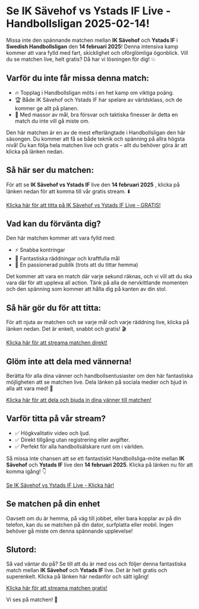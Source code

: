 # Se IK Sävehof vs Ystads IF Live - Handbollsligan 2025-02-14!

Missa inte den spännande matchen mellan **IK Sävehof** och **Ystads IF** i **Swedish Handbollsligan** den **14 februari 2025**! Denna intensiva kamp kommer att vara fylld med fart, skicklighet och oförglömliga ögonblick. Vill du se matchen live, helt gratis? Då har vi lösningen för dig! 💥

## Varför du inte får missa denna match:

- 🔥 Topplag i Handbollsligan möts i en het kamp om viktiga poäng.
- 🏆 Både IK Sävehof och Ystads IF har spelare av världsklass, och de kommer ge allt på planen.
- 🎯 Med massor av mål, bra försvar och taktiska finesser är detta en match du inte vill gå miste om.

Den här matchen är en av de mest efterlängtade i Handbollsligan den här säsongen. Du kommer att få se både teknik och spänning på allra högsta nivå! Du kan följa hela matchen live och gratis – allt du behöver göra är att klicka på länken nedan.

## Så här ser du matchen:

För att se **IK Sävehof vs Ystads IF** live den **14 februari 2025** , klicka på länken nedan för att komma till vår gratis stream. ⬇️

[Klicka här för att titta på IK Sävehof vs Ystads IF Live - GRATIS!](https://tinyurl.com/livestreamfreeo?st=IK+S%C3%A4vehof+vs+Ystads+IF&si=ghc)

## Vad kan du förvänta dig?

Den här matchen kommer att vara fylld med:

- ⚡ Snabba kontringar
- 🏅 Fantastiska räddningar och kraftfulla mål
- 🎉 En passionerad publik (trots att du tittar hemma)

Det kommer att vara en match där varje sekund räknas, och vi vill att du ska vara där för att uppleva all action. Tänk på alla de nervkittlande momenten och den spänning som kommer att hålla dig på kanten av din stol.

## Så här gör du för att titta:

För att njuta av matchen och se varje mål och varje räddning live, klicka på länken nedan. Det är enkelt, snabbt och gratis! 🎬

[Klicka här för att streama matchen direkt!](https://tinyurl.com/livestreamfreeo?st=IK+S%C3%A4vehof+vs+Ystads+IF&si=ghc)

## Glöm inte att dela med vännerna!

Berätta för alla dina vänner och handbollsentusiaster om den här fantastiska möjligheten att se matchen live. Dela länken på sociala medier och bjud in alla att vara med! 👫

[Klicka här för att dela och bjuda in dina vänner till matchen!](https://tinyurl.com/livestreamfreeo?st=IK+S%C3%A4vehof+vs+Ystads+IF&si=ghc)

## Varför titta på vår stream?

- ✅ Högkvalitativ video och ljud.
- ✅ Direkt tillgång utan registrering eller avgifter.
- ✅ Perfekt för alla handbollsälskare runt om i världen.

Så missa inte chansen att se ett fantastiskt Handbollsliga-möte mellan **IK Sävehof** och **Ystads IF** live den **14 februari 2025**. Klicka på länken nu för att komma igång! 👇

[Se IK Sävehof vs Ystads IF Live - Klicka här!](https://tinyurl.com/livestreamfreeo?st=IK+S%C3%A4vehof+vs+Ystads+IF&si=ghc)

## Se matchen på din enhet

Oavsett om du är hemma, på väg till jobbet, eller bara kopplar av på din telefon, kan du se matchen på din dator, surfplatta eller mobil. Ingen behöver gå miste om denna spännande upplevelse!

## Slutord:

Så vad väntar du på? Se till att du är med oss och följer denna fantastiska match mellan **IK Sävehof** och **Ystads IF** live. Det är helt gratis och superenkelt. Klicka på länken här nedanför och sätt igång!

[Klicka här för att streama matchen gratis!](https://tinyurl.com/livestreamfreeo?st=IK+S%C3%A4vehof+vs+Ystads+IF&si=ghc)

Vi ses på matchen! 🙌
